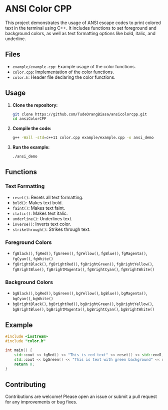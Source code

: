 # ANSI Color CPP

This project demonstrates the usage of ANSI escape codes to print colored text in the terminal using C++. It includes functions to set foreground and background colors, as well as text formatting options like bold, italic, and underline.

## Files

- `example/example.cpp`: Example usage of the color functions.
- `color.cpp`: Implementation of the color functions.
- `color.h`: Header file declaring the color functions.

## Usage

1. **Clone the repository:**
    ```sh
    git clone https://github.com/TudeOrangBiasa/ansicolorcpp.git
    cd ansiColorCPP
    ```

2. **Compile the code:**
    ```sh
    g++ -Wall -std=c++11 color.cpp example/example.cpp -o ansi_demo
    ```

3. **Run the example:**
    ```sh
    ./ansi_demo
    ```

## Functions

### Text Formatting

- `reset()`: Resets all text formatting.
- `bold()`: Makes text bold.
- `faint()`: Makes text faint.
- `italic()`: Makes text italic.
- `underline()`: Underlines text.
- `inverse()`: Inverts text color.
- `strikethrough()`: Strikes through text.

### Foreground Colors

- `fgBlack()`, `fgRed()`, `fgGreen()`, `fgYellow()`, `fgBlue()`, `fgMagenta()`, `fgCyan()`, `fgWhite()`
- `fgBrightBlack()`, `fgBrightRed()`, `fgBrightGreen()`, `fgBrightYellow()`, `fgBrightBlue()`, `fgBrightMagenta()`, `fgBrightCyan()`, `fgBrightWhite()`

### Background Colors

- `bgBlack()`, `bgRed()`, `bgGreen()`, `bgYellow()`, `bgBlue()`, `bgMagenta()`, `bgCyan()`, `bgWhite()`
- `bgBrightBlack()`, `bgBrightRed()`, `bgBrightGreen()`, `bgBrightYellow()`, `bgBrightBlue()`, `bgBrightMagenta()`, `bgBrightCyan()`, `bgBrightWhite()`

## Example

```cpp
#include <iostream>
#include "color.h"

int main() {
    std::cout << fgRed() << "This is red text" << reset() << std::endl;
    std::cout << bgGreen() << "This is text with green background" << reset() << std::endl;
    return 0;
}
```

## Contributing

Contributions are welcome! Please open an issue or submit a pull request for any improvements or bug fixes.



